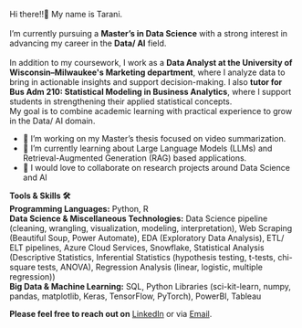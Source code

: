 Hi there!!👋 My name is Tarani.<br/>
<br/>
I’m currently pursuing a **Master’s in Data Science** with a strong interest in advancing my career in the **Data/ AI** field. <br/>
<br/>
In addition to my coursework, I work as a **Data Analyst at the University of Wisconsin–Milwaukee's Marketing department**, where I analyze data to bring in actionable insights and support decision-making. I also **tutor for Bus Adm 210: Statistical Modeling in Business Analytics**, where I support students in strengthening their applied statistical concepts. <br/>
My goal is to combine academic learning with practical experience to grow in the Data/ AI domain.<br/>

* 🔭 I’m working on my Master’s thesis focused on video summarization.<br/>
* 🌱 I’m currently learning about Large Language Models (LLMs) and Retrieval-Augmented Generation (RAG) based applications.<br/>
* 👯 I would love to collaborate on research projects around Data Science and AI <br/>

**Tools & Skills 🛠️**<br/>
**Programming Languages:** Python, R<br/>
**Data Science & Miscellaneous Technologies:** Data Science pipeline (cleaning, wrangling, visualization, modeling, interpretation), Web Scraping (Beautiful Soup, Power Automate), EDA (Exploratory Data Analysis), ETL/ ELT pipelines, Azure Cloud Services, Snowflake, Statistical Analysis (Descriptive Statistics, Inferential Statistics (hypothesis testing, t-tests, chi-square tests, ANOVA), Regression Analysis (linear, logistic, multiple regression))<br/>
**Big Data & Machine Learning:** SQL, Python Libraries (sci-kit-learn, numpy, pandas, matplotlib, Keras, TensorFlow, PyTorch), PowerBI, Tableau<br/>

**Please feel free to reach out on** [LinkedIn](https://www.linkedin.com/in/taranineelapu) or via [Email](neelaputarani@gmail.com). <br/>
